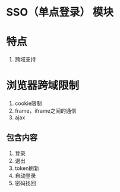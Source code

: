 # SSO（单点登录） 模块

# 特点
1. 跨域支持

# 浏览器跨域限制
1. cookie限制
2. frame，iframe之间的通信
3. ajax

## 包含内容
1. 登录
2. 退出
3. token刷新
4. 自动登录
5. 密码找回
